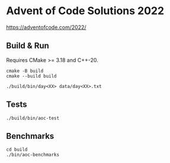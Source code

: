 # Advent of Code Solutions 2022

https://adventofcode.com/2022/

## Build & Run

Requires CMake >= 3.18 and C++-20.

```console
cmake -B build
cmake --build build
```

```console
./build/bin/day<XX> data/day<XX>.txt
```

## Tests

```console
./build/bin/aoc-test
```

## Benchmarks

```console
cd build
./bin/aoc-benchmarks
```
